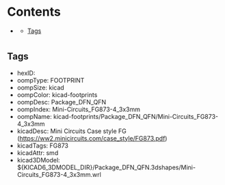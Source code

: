 



Contents
========

* [](#)
	* [Tags](#tags)

# 

## Tags

- hexID: 
- oompType: FOOTPRINT
- oompSize: kicad
- oompColor: kicad-footprints
- oompDesc: Package_DFN_QFN
- oompIndex: Mini-Circuits_FG873-4_3x3mm
- oompName: kicad-footprints/Package_DFN_QFN/Mini-Circuits_FG873-4_3x3mm
- kicadDesc: Mini Circuits Case style FG (https://ww2.minicircuits.com/case_style/FG873.pdf)
- kicadTags: FG873
- kicadAttr: smd
- kicad3DModel: ${KICAD6_3DMODEL_DIR}/Package_DFN_QFN.3dshapes/Mini-Circuits_FG873-4_3x3mm.wrl
